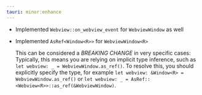 ```yaml
---
tauri: minor:enhance
---
```


- Implemented `Webview::on_webview_event` for `WebviewWindow` as well
- Implemented `AsRef<Window<R>>` for `WebviewWindow<R>`

    This can be considered a *BREAKING CHANGE* in very specific cases:
    Typically, this means you are relying on implicit type inference, such as `let webview: _ = WebviewWindow.as_ref()`.
    To resolve this, you should explicitly specify the type, for example `let webview: &Window<R> = WebviewWindow.as_ref()`
    or `let webview: _ = AsRef::<Webview<R>>::as_ref(&WebviewWindow)`.
